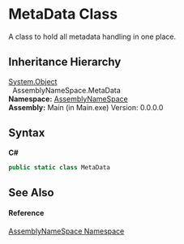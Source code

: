 # MetaData Class
 

A class to hold all metadata handling in one place.


## Inheritance Hierarchy
<a href="http://msdn2.microsoft.com/en-us/library/e5kfa45b" target="_blank">System.Object</a><br />&nbsp;&nbsp;AssemblyNameSpace.MetaData<br />
**Namespace:**&nbsp;<a href="6bcc80ef-5cfd-db5f-1eb2-7297d1c16397">AssemblyNameSpace</a><br />**Assembly:**&nbsp;Main (in Main.exe) Version: 0.0.0.0

## Syntax

**C#**<br />
``` C#
public static class MetaData
```


## See Also


#### Reference
<a href="6bcc80ef-5cfd-db5f-1eb2-7297d1c16397">AssemblyNameSpace Namespace</a><br />